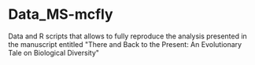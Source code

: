 # Data_MS-mcfly
Data and R scripts that allows to fully reproduce the analysis presented in the manuscript entitled "There and Back to the Present: An Evolutionary Tale on Biological Diversity"
